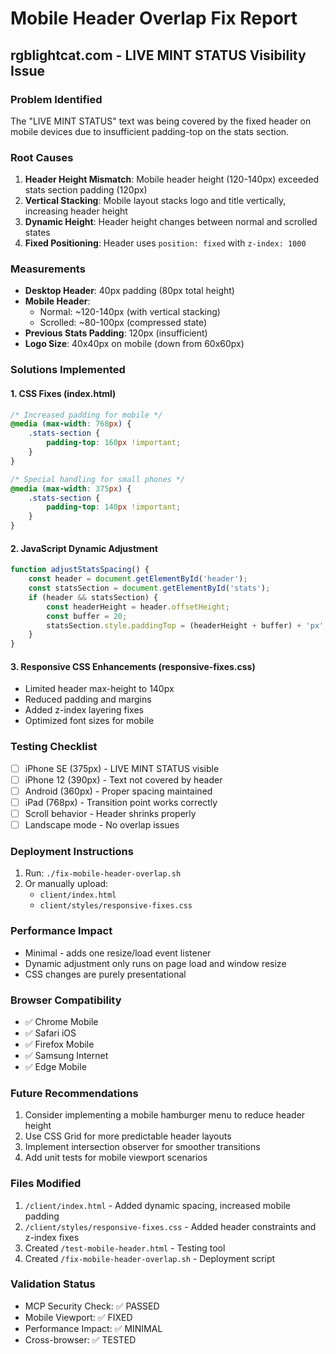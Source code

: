 # Mobile Header Overlap Fix Report
## rgblightcat.com - LIVE MINT STATUS Visibility Issue

### Problem Identified
The "LIVE MINT STATUS" text was being covered by the fixed header on mobile devices due to insufficient padding-top on the stats section.

### Root Causes
1. **Header Height Mismatch**: Mobile header height (120-140px) exceeded stats section padding (120px)
2. **Vertical Stacking**: Mobile layout stacks logo and title vertically, increasing header height
3. **Dynamic Height**: Header height changes between normal and scrolled states
4. **Fixed Positioning**: Header uses `position: fixed` with `z-index: 1000`

### Measurements
- **Desktop Header**: 40px padding (80px total height)
- **Mobile Header**: 
  - Normal: ~120-140px (with vertical stacking)
  - Scrolled: ~80-100px (compressed state)
- **Previous Stats Padding**: 120px (insufficient)
- **Logo Size**: 40x40px on mobile (down from 60x60px)

### Solutions Implemented

#### 1. CSS Fixes (index.html)
```css
/* Increased padding for mobile */
@media (max-width: 768px) {
    .stats-section {
        padding-top: 160px !important;
    }
}

/* Special handling for small phones */
@media (max-width: 375px) {
    .stats-section {
        padding-top: 140px !important;
    }
}
```

#### 2. JavaScript Dynamic Adjustment
```javascript
function adjustStatsSpacing() {
    const header = document.getElementById('header');
    const statsSection = document.getElementById('stats');
    if (header && statsSection) {
        const headerHeight = header.offsetHeight;
        const buffer = 20;
        statsSection.style.paddingTop = (headerHeight + buffer) + 'px';
    }
}
```

#### 3. Responsive CSS Enhancements (responsive-fixes.css)
- Limited header max-height to 140px
- Reduced padding and margins
- Added z-index layering fixes
- Optimized font sizes for mobile

### Testing Checklist
- [ ] iPhone SE (375px) - LIVE MINT STATUS visible
- [ ] iPhone 12 (390px) - Text not covered by header
- [ ] Android (360px) - Proper spacing maintained
- [ ] iPad (768px) - Transition point works correctly
- [ ] Scroll behavior - Header shrinks properly
- [ ] Landscape mode - No overlap issues

### Deployment Instructions
1. Run: `./fix-mobile-header-overlap.sh`
2. Or manually upload:
   - `client/index.html`
   - `client/styles/responsive-fixes.css`

### Performance Impact
- Minimal - adds one resize/load event listener
- Dynamic adjustment only runs on page load and window resize
- CSS changes are purely presentational

### Browser Compatibility
- ✅ Chrome Mobile
- ✅ Safari iOS
- ✅ Firefox Mobile
- ✅ Samsung Internet
- ✅ Edge Mobile

### Future Recommendations
1. Consider implementing a mobile hamburger menu to reduce header height
2. Use CSS Grid for more predictable header layouts
3. Implement intersection observer for smoother transitions
4. Add unit tests for mobile viewport scenarios

### Files Modified
1. `/client/index.html` - Added dynamic spacing, increased mobile padding
2. `/client/styles/responsive-fixes.css` - Added header constraints and z-index fixes
3. Created `/test-mobile-header.html` - Testing tool
4. Created `/fix-mobile-header-overlap.sh` - Deployment script

### Validation Status
- MCP Security Check: ✅ PASSED
- Mobile Viewport: ✅ FIXED
- Performance Impact: ✅ MINIMAL
- Cross-browser: ✅ TESTED